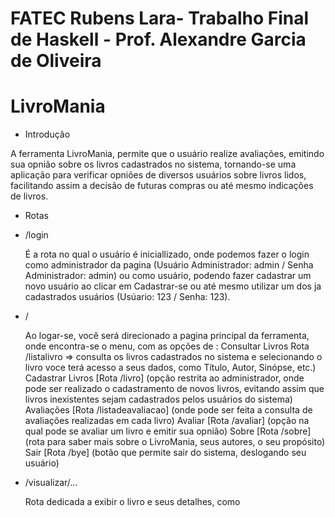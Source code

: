 # FATEC Rubens Lara- Trabalho Final de Haskell - Prof. Alexandre Garcia de Oliveira
# LivroMania 

* Introdução

 A ferramenta LivroMania, permite que o usuário realize avaliações, emitindo sua opnião sobre os livros cadastrados no sistema, tornando-se uma aplicação para verificar opniões de diversos usuários sobre livros lidos, facilitando assim a decisão de futuras compras ou até mesmo indicações de livros.

* Rotas
 
 * /login
 
    É a rota no qual o usuário é iniciallizado, onde podemos fazer o login como administrador da pagina (Usuário Administrador: admin / Senha Administrador: admin) ou como usuário, podendo fazer cadastrar um novo usuário ao clicar em Cadastrar-se ou até mesmo utilizar um dos ja cadastrados usuários (Usúario: 123 / Senha: 123).
    

* /

   Ao logar-se, você será direcionado a pagina principal da ferramenta, onde encontra-se o menu, com as opções de : 
    Consultar Livros Rota /listalivro => consulta os livros cadastrados no sistema e selecionando o livro voce terá acesso a seus          dados, como Título, Autor, Sinópse, etc.)
    Cadastrar Livros [Rota /livro] (opção restrita ao administrador, onde pode ser realizado o cadastramento de novos livros, evitando     assim que livros inexistentes sejam cadastrados pelos usuários do sistema)
    Avaliações [Rota /listadeavaliacao] (onde pode ser feita a consulta de avaliações realizadas em cada livro)
    Avaliar [Rota /avaliar] (opção na qual pode se avaliar um livro e emitir sua opnião)
    Sobre [Rota /sobre] (rota para saber mais sobre o LivroMania, seus autores, o seu propósito)
    Sair [Rota /bye] (botão que permite sair do sistema, deslogando seu usuário)

* /visualizar/...

   Rota dedicada a exibir o livro e seus detalhes, como

    
    

